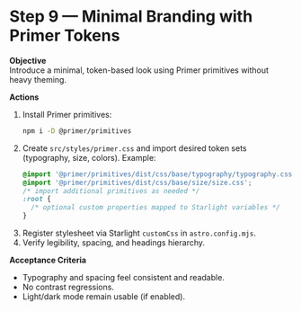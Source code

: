 # Step 9 — Minimal Branding with Primer Tokens

**Objective**  
Introduce a minimal, token-based look using Primer primitives without heavy theming.

**Actions**  
1. Install Primer primitives:
   ```bash
   npm i -D @primer/primitives
   ```
2. Create `src/styles/primer.css` and import desired token sets (typography, size, colors). Example:
   ```css
   @import '@primer/primitives/dist/css/base/typography/typography.css';
   @import '@primer/primitives/dist/css/base/size/size.css';
   /* import additional primitives as needed */
   :root {
     /* optional custom properties mapped to Starlight variables */
   }
   ```
3. Register stylesheet via Starlight `customCss` in `astro.config.mjs`.
4. Verify legibility, spacing, and headings hierarchy.

**Acceptance Criteria**  
- Typography and spacing feel consistent and readable.
- No contrast regressions.
- Light/dark mode remain usable (if enabled).

